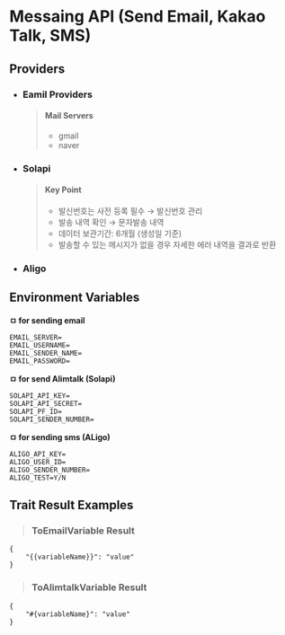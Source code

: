# Messaing API (Send Email, Kakao Talk, SMS)

## Providers

- ### Eamil Providers
    > #### Mail Servers
    > - gmail
    > - naver

- ### Solapi
    > #### Key Point
    > - 발신번호는 사전 등록 필수 → 발신번호 관리
    > - 발송 내역 확인 → 문자발송 내역
    > - 데이터 보관기간: 6개월 (생성일 기준)
    > - 발송할 수 있는 메시지가 없을 경우 자세한 에러 내역을 결과로 반환

- ### Aligo

## Environment Variables

**ㅁ for sending email**

```
EMAIL_SERVER=
EMAIL_USERNAME=
EMAIL_SENDER_NAME=
EMAIL_PASSWORD=
```



**ㅁ for send Alimtalk (Solapi)**

```
SOLAPI_API_KEY=
SOLAPI_API_SECRET=
SOLAPI_PF_ID=
SOLAPI_SENDER_NUMBER=
```


**ㅁ for sending sms (ALigo)**

```
ALIGO_API_KEY=
ALIGO_USER_ID=
ALIGO_SENDER_NUMBER=
ALIGO_TEST=Y/N
```

## Trait Result Examples

> ### ToEmailVariable Result

```
{
    "{{variableName}}": "value"
}
```

> ### ToAlimtalkVariable Result

```
{
    "#{variableName}": "value"
}
```
